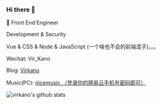 ### Hi there 👋

<!--
**Virkano/Virkano** is a ✨ _special_ ✨ repository because its `README.md` (this file) appears on your GitHub profile.

Here are some ideas to get you started:

- 🔭 I’m currently working on ...
- 🌱 I’m currently learning ...
- 👯 I’m looking to collaborate on ...
- 🤔 I’m looking for help with ...
- 💬 Ask me about ...
- 📫 How to reach me: ...
- 😄 Pronouns: ...
- ⚡ Fun fact: ...
-->



:construction_worker:  Front End Engineer

Development & Security

Vue & CSS & Node & JavaScript (一个啥也不会的前端混子)。。。

Wechat: Vir_Kano

Blog: [Virkano](http://virkano.com)

Music(PC): [nicemusic （登录你的网易云手机号密码即可）](https://www.virkano.com/nicemusic/)

![virkano's github stats](https://github-readme-stats.vercel.app/api?username=Virkano&show_icons=true&theme=onedark)
